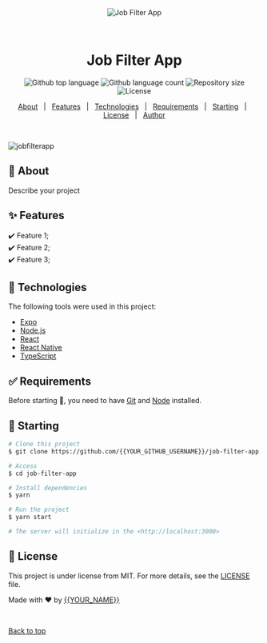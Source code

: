 <div align="center" id="top"> 
  <img src="./.github/app.gif" alt="Job Filter App" />

  &#xa0;

  <!-- <a href="https://jobfilterapp.netlify.app">Demo</a> -->
</div>

<h1 align="center">Job Filter App</h1>

<p align="center">
  <img alt="Github top language" src="https://img.shields.io/github/languages/top/{{YOUR_GITHUB_USERNAME}}/job-filter-app?color=56BEB8">

  <img alt="Github language count" src="https://img.shields.io/github/languages/count/{{YOUR_GITHUB_USERNAME}}/job-filter-app?color=56BEB8">

  <img alt="Repository size" src="https://img.shields.io/github/repo-size/{{YOUR_GITHUB_USERNAME}}/job-filter-app?color=56BEB8">

  <img alt="License" src="https://img.shields.io/github/license/{{YOUR_GITHUB_USERNAME}}/job-filter-app?color=56BEB8">

  <!-- <img alt="Github issues" src="https://img.shields.io/github/issues/{{YOUR_GITHUB_USERNAME}}/job-filter-app?color=56BEB8" /> -->

  <!-- <img alt="Github forks" src="https://img.shields.io/github/forks/{{YOUR_GITHUB_USERNAME}}/job-filter-app?color=56BEB8" /> -->

  <!-- <img alt="Github stars" src="https://img.shields.io/github/stars/{{YOUR_GITHUB_USERNAME}}/job-filter-app?color=56BEB8" /> -->
</p>

<!-- Status -->

<!-- <h4 align="center"> 
	🚧  Job Filter App 🚀 Under construction...  🚧
</h4> 

<hr> -->

<p align="center">
  <a href="#dart-about">About</a> &#xa0; | &#xa0; 
  <a href="#sparkles-features">Features</a> &#xa0; | &#xa0;
  <a href="#rocket-technologies">Technologies</a> &#xa0; | &#xa0;
  <a href="#white_check_mark-requirements">Requirements</a> &#xa0; | &#xa0;
  <a href="#checkered_flag-starting">Starting</a> &#xa0; | &#xa0;
  <a href="#memo-license">License</a> &#xa0; | &#xa0;
  <a href="https://github.com/{{YOUR_GITHUB_USERNAME}}" target="_blank">Author</a>
</p>

<br>

![jobfilterapp](https://github.com/Weskio/job-filter-app/assets/120603467/075574f5-707a-4514-8e84-7edf98c35861)

## :dart: About ##

Describe your project

## :sparkles: Features ##

:heavy_check_mark: Feature 1;\
:heavy_check_mark: Feature 2;\
:heavy_check_mark: Feature 3;

## :rocket: Technologies ##

The following tools were used in this project:

- [Expo](https://expo.io/)
- [Node.js](https://nodejs.org/en/)
- [React](https://pt-br.reactjs.org/)
- [React Native](https://reactnative.dev/)
- [TypeScript](https://www.typescriptlang.org/)

## :white_check_mark: Requirements ##

Before starting :checkered_flag:, you need to have [Git](https://git-scm.com) and [Node](https://nodejs.org/en/) installed.

## :checkered_flag: Starting ##

```bash
# Clone this project
$ git clone https://github.com/{{YOUR_GITHUB_USERNAME}}/job-filter-app

# Access
$ cd job-filter-app

# Install dependencies
$ yarn

# Run the project
$ yarn start

# The server will initialize in the <http://localhost:3000>
```

## :memo: License ##

This project is under license from MIT. For more details, see the [LICENSE](LICENSE.md) file.


Made with :heart: by <a href="https://github.com/{{YOUR_GITHUB_USERNAME}}" target="_blank">{{YOUR_NAME}}</a>

&#xa0;

<a href="#top">Back to top</a>
